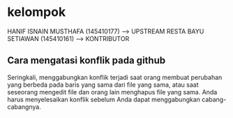 # kelompok

HANIF ISNAIN MUSTHAFA (145410177) --> UPSTREAM
RESTA BAYU SETIAWAN (145410161) --> KONTRIBUTOR

## Cara mengatasi konflik pada github
Seringkali, menggabungkan konflik terjadi saat orang membuat perubahan yang berbeda pada baris yang sama dari file yang sama, atau saat seseorang mengedit file dan orang lain menghapus file yang sama. Anda harus menyelesaikan konflik sebelum Anda dapat menggabungkan cabang-cabangnya.
